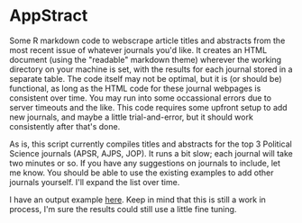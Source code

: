 # AppStract
Some R markdown code to webscrape article titles and abstracts from the most recent issue of whatever journals you'd like. It creates an HTML document (using the "readable" markdown theme) wherever the working directory on your machine is set, with the results for each journal stored in a separate table. The code itself may not be optimal, but it is (or should be) functional, as long as the HTML code for these journal webpages is consistent over time. You may run into some occassional errors due to server timeouts and the like. This code requires some upfront setup to add new journals, and maybe a little trial-and-error, but it should work consistently after that's done.

As is, this script currently compiles titles and abstracts for the top 3 Political Science journals (APSR, AJPS, JOP). It runs a bit slow; each journal will take two minutes or so. If you have any suggestions on journals to include, let me know. You should be able to use the existing examples to add other journals yourself. I'll expand the list over time.

I have an output example [here](https://billschultzphd.netlify.app/md/AppStract.html). Keep in mind that this is still a work in process, I'm sure the results could still use a little fine tuning.

